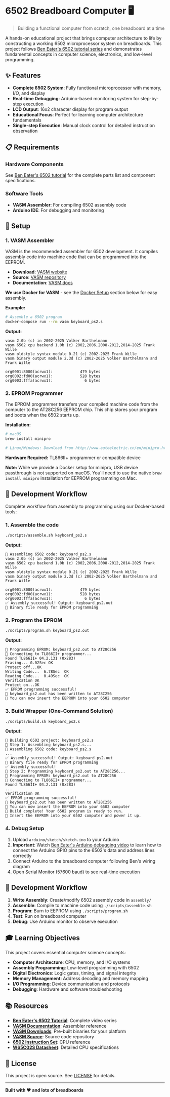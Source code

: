 # 6502 Breadboard Computer 🖥️

> Building a functional computer from scratch, one breadboard at a time

A hands-on educational project that brings computer architecture to life by constructing a working 6502 microprocessor system on breadboards. This project follows [Ben Eater's 6502 tutorial series](https://eater.net/6502) and demonstrates fundamental concepts in computer science, electronics, and low-level programming.

## ✨ Features

- **Complete 6502 System**: Fully functional microprocessor with memory, I/O, and display
- **Real-time Debugging**: Arduino-based monitoring system for step-by-step execution
- **LCD Output**: 16x2 character display for program output
- **Educational Focus**: Perfect for learning computer architecture fundamentals
- **Single-step Execution**: Manual clock control for detailed instruction observation



## 📋 Requirements

### Hardware Components
See [Ben Eater's 6502 tutorial](https://eater.net/6502) for the complete parts list and component specifications.

### Software Tools
- **VASM Assembler**: For compiling 6502 assembly code
- **Arduino IDE**: For debugging and monitoring

## 🚀 Setup

### 1. VASM Assembler

VASM is the recommended assembler for 6502 development. It compiles assembly code into machine code that can be programmed into the EEPROM.

- **Download**: [VASM website](http://www.compilers.de/vasm.html)
- **Source**: [VASM repository](http://sun.hasenbraten.de/vasm/index.php?view=relsrc)
- **Documentation**: [VASM docs](http://sun.hasenbraten.de/vasm/release/vasm.html)

**We use Docker for VASM** - see the [Docker Setup](#docker-setup) section below for easy assembly.

**Example:**
```bash
# Assemble a 6502 program
docker-compose run --rm vasm keyboard_ps2.s
```

**Output:**
```
vasm 2.0b (c) in 2002-2025 Volker Barthelmann
vasm 6502 cpu backend 1.0b (c) 2002,2006,2008-2012,2014-2025 Frank Wille
vasm oldstyle syntax module 0.21 (c) 2002-2025 Frank Wille
vasm binary output module 2.3d (c) 2002-2025 Volker Barthelmann and Frank Wille

org0001:8000(acrwx1):            479 bytes
org0002:fd00(acrwx1):            528 bytes
org0003:fffa(acrwx1):              6 bytes
```

### 2. EPROM Programmer

The EPROM programmer transfers your compiled machine code from the computer to the AT28C256 EEPROM chip. This chip stores your program and boots when the 6502 starts up.

**Installation:**
```bash
# macOS
brew install minipro

# Linux/Windows: Download from http://www.autoelectric.cn/en/minipro.html
```

**Hardware Required:** TL866II+ programmer or compatible device

**Note:** While we provide a Docker setup for minipro, USB device passthrough is not supported on macOS. You'll need to use the native `brew install minipro` installation for EEPROM programming on Mac.

## 🔧 Development Workflow

Complete workflow from assembly to programming using our Docker-based tools:

### 1. Assemble the code
```bash
./scripts/assemble.sh keyboard_ps2.s
```

**Output:**
```
🔧 Assembling 6502 code: keyboard_ps2.s
vasm 2.0b (c) in 2002-2025 Volker Barthelmann
vasm 6502 cpu backend 1.0b (c) 2002,2006,2008-2012,2014-2025 Frank Wille
vasm oldstyle syntax module 0.21 (c) 2002-2025 Frank Wille
vasm binary output module 2.3d (c) 2002-2025 Volker Barthelmann and Frank Wille

org0001:8000(acrwx1):            479 bytes
org0002:fd00(acrwx1):            528 bytes
org0003:fffa(acrwx1):              6 bytes
✅ Assembly successful! Output: keyboard_ps2.out
📁 Binary file ready for EPROM programming
```

### 2. Program the EPROM
```bash
./scripts/program.sh keyboard_ps2.out
```

**Output:**
```
🔧 Programming EPROM: keyboard_ps2.out to AT28C256
📡 Connecting to TL866II+ programmer...
Found TL866II+ 04.2.131 (0x283)
Erasing... 0.02Sec OK
Protect off...OK
Writing Code...  6.78Sec  OK
Reading Code...  0.49Sec  OK
Verification OK
Protect on...OK
✅ EPROM programming successful!
📁 keyboard_ps2.out has been written to AT28C256
🔌 You can now insert the EEPROM into your 6502 computer
```

### 3. Build Wrapper (One-Command Solution)
```bash
./scripts/build.sh keyboard_ps2.s
```

**Output:**
```
🚀 Building 6502 project: keyboard_ps2.s
📝 Step 1: Assembling keyboard_ps2.s...
🔧 Assembling 6502 code: keyboard_ps2.s
...
✅ Assembly successful! Output: keyboard_ps2.out
📁 Binary file ready for EPROM programming
✅ Assembly successful!
📝 Step 2: Programming keyboard_ps2.out to AT28C256...
🔧 Programming EPROM: keyboard_ps2.out to AT28C256
📡 Connecting to TL866II+ programmer...
Found TL866II+ 04.2.131 (0x283)
...
Verification OK
✅ EPROM programming successful!
📁 keyboard_ps2.out has been written to AT28C256
🔌 You can now insert the EEPROM into your 6502 computer
🎉 Build complete! Your 6502 program is ready to run.
🔌 Insert the EEPROM into your 6502 computer and power it up.
```

### 4. Debug Setup
1. Upload `arduino/sketch/sketch.ino` to your Arduino
2. **Important**: Watch [Ben Eater's Arduino debugging video](https://www.youtube.com/watch?v=LnzuMJLZRdU) to learn how to connect the Arduino GPIO pins to the 6502's data and address lines correctly
3. Connect Arduino to the breadboard computer following Ben's wiring diagram
4. Open Serial Monitor (57600 baud) to see real-time execution




## 🔧 Development Workflow

1. **Write Assembly**: Create/modify 6502 assembly code in `assembly/`
2. **Assemble**: Compile to machine code using `./scripts/assemble.sh`
3. **Program**: Burn to EEPROM using `./scripts/program.sh`
4. **Test**: Run on breadboard computer
5. **Debug**: Use Arduino monitor to observe execution

## 🎓 Learning Objectives

This project covers essential computer science concepts:
- **Computer Architecture**: CPU, memory, and I/O systems
- **Assembly Programming**: Low-level programming with 6502
- **Digital Electronics**: Logic gates, timing, and signal integrity
- **Memory Management**: Address decoding and memory mapping
- **I/O Programming**: Device communication and protocols
- **Debugging**: Hardware and software troubleshooting


## 📚 Resources

- **[Ben Eater's 6502 Tutorial](https://eater.net/6502)**: Complete video series
- **[VASM Documentation](http://sun.hasenbraten.de/vasm/release/vasm.html)**: Assembler reference
- **[VASM Downloads](http://www.compilers.de/vasm.html)**: Pre-built binaries for your platform
- **[VASM Source](http://sun.hasenbraten.de/vasm/index.php?view=relsrc)**: Source code repository
- **[6502 Instruction Set](http://www.6502.org/tutorials/6502opcodes.html)**: CPU reference
- **[W65C02S Datasheet](manuals/w65c02s.pdf)**: Detailed CPU specifications

## 📄 License

This project is open source. See [LICENSE](LICENSE) for details.

---

**Built with ❤️ and lots of breadboards**
